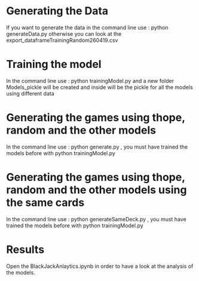 
# Generating the Data

If you want to generate the data in the command line use : python generateData.py
otherwise you can look at the export_dataframeTrainingRandom260419.csv

# Training the model

In the command line use : python trainingModel.py and a new folder Models_pickle will be created and inside will be the pickle for all the models using different data

# Generating the games using thope, random and the other models

In the command line use : python generate.py , you must have trained the models before with python trainingModel.py

# Generating the games using thope, random and the other models using the same cards

In the command line use : python generateSameDeck.py , you must have trained the models before with python trainingModel.py

# Results

Open the BlackJackAnlaytics.ipynb in order to have a look at the analysis of the models.

